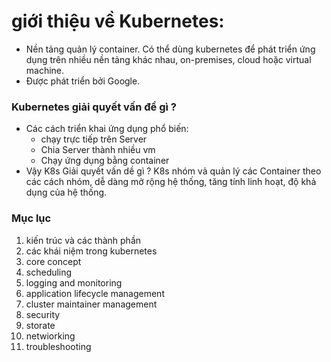 # giới thiệu về Kubernetes:

- Nền tảng quản lý container. Có thể dùng kubernetes để phát triển ứng dụng trên nhiều nền tảng khác nhau, on-premises, cloud hoặc virtual machine.
- Được phát triển bởi Google.

### Kubernetes giải quyết vấn đề gì ? 
- Các cách triển khai ứng dụng phổ biến:
    - chạy trực tiếp trên Server
    - Chia Server thành nhiều vm
    - Chạy ứng dụng bằng container
- Vậy K8s Giải quyết vấn dề gì ? K8s nhóm vả quản lý các Container theo các cách nhóm, dễ dàng mở rộng hệ thống, tăng tính linh hoạt, độ khả dụng của hệ thống.

### Mục lục
1. kiến trúc và các thành phần
2. các khái niệm trong kubernetes
3. core concept
4. scheduling
5. logging and monitoring
6. application lifecycle management
7. cluster maintainer management
8. security
9. storate
10. netwiorking
11. troubleshooting


